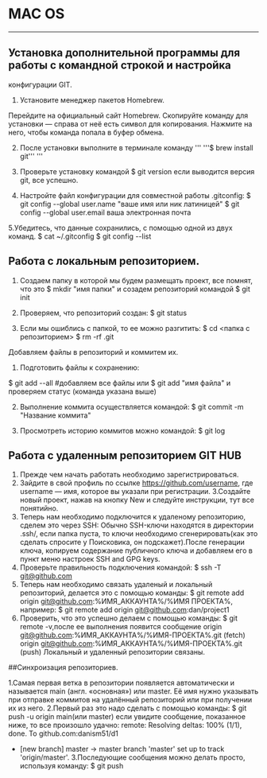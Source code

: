# MAC OS

---

## Установка дополнительной программы для работы с командной строкой и настройка<br>
конфигурации GIT.

1. Установите менеджер пакетов Homebrew.

Перейдите на официальный сайт Homebrew.
Скопируйте команду для установки — справа от неё есть символ для копирования.
Нажмите на него, чтобы команда попала в буфер обмена.

2. После установки выполните в терминале команду
'''
'''$ brew install git'''
'''
3. Проверьте установку командой
$ git version
если выводится версия git, все успешно.

4. Настройте файл конфигурации для совместной работы .gitconfig:
$ git config --global user.name "ваше имя или ник латиницей" 
$ git config --global user.email ваша электронная почта

5.Убедитесь, что данные сохранились, с помощью одной из двух команд.
$ cat ~/.gitconfig
$ git config --list

## Работа с локальным репозиторием.

1. Создаем папку в которой мы будем размещать проект, все помнят, что это
$ mkdir "имя папки"
и созадем репозиторий командой
$ git init

2. Проверяем, что репозиторий создан:
 $ git status

3. Если мы ошиблись с папкой, то ее можно разгитить:
$ cd <папка с репозиторием>
$ rm -rf .git 

Добавляем файлы в репозиторий и коммитем их.

1. Подготовить файлы к сохранению:
 
$ git add --all #добавляем все файлы
или
$ git add "имя файла"
и проверяем статус (команда указана выше)

2. Выполнение коммита осуществляется командой:
$ git commit -m "Название коммита"

3. Просмотреть историю коммитов можно командой:
$ git log

## Работа с удаленным репозиторием GIT HUB

1. Прежде чем начать работать необходимо зарегистрироваться.
2. Зайдите в свой профиль по ссылке https://github.com/username, 
где username — имя, которое вы указали при регистрации.
3.Создайте новый проект, нажав на кнопку New и следуйте инструкции, тут все 
понятийно.
4. Теперь нам необходимо подключится к удаленому репозиторию, 
сделем это через SSH:
Обычно SSH-ключи находятся в директории .ssh/, если папка пуста, 
то ключи необходимо сгенерировать(как это сделать спросите у Поисковика, он 
подскажет).После генерации ключа, копируем содержание публичного ключа и 
добавляем его в пункт меню настроек SSH and GPG keys.
5. Проверьте правильность подключения командой:
$ ssh -T git@github.com
6. Теперь нам необходимо связать удаленый и локальный репозиторий, 
делается это с помощью команды:
$ git remote add origin git@github.com:%ИМЯ_АККАУНТА%/%ИМЯ ПРОЕКТА%, например:
$ git remote add origin git@github.com:dan/project1
7. Проверить, что это успешно делаем с помощью команды:
$ git remote -v,после ее выполнения появится сообщение
origin    git@github.com:%ИМЯ_АККАУНТА%/%ИМЯ-ПРОЕКТА%.git (fetch)
origin    git@github.com:%ИМЯ_АККАУНТА%/%ИМЯ-ПРОЕКТА%.git (push)
Локальный и удаленный репозитории связаны. 

##Синхроизация репозиториев.

1.Самая первая ветка в репозитории появляется автоматически и называется main
(англ. «основная») или master. Её имя нужно указывать при отправке коммитов на
 удалённый репозиторий или при получении их из него.
2.Первый раз это надо сделать с помощью команды:
$ git push -u origin main(или master)
если увидите сообщение, показанное ниже, то все произошло удачно:
remote: Resolving deltas: 100% (1/1), done.
To github.com:danism51/d1
 * [new branch]      master -> master
branch 'master' set up to track 'origin/master'.
3.Последующие сообщения можно делать просто, используя команду:
$ git push

